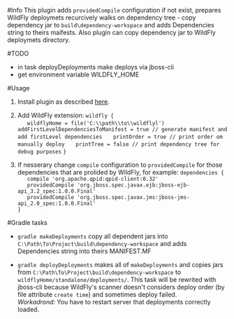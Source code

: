 #Info
This plugin adds `providedCompile` configuration if not exist,
prepares WildFly deploymets recurcively walks on dependency
tree - copy dependency jar to `build\dependency-workspace` and
adds Dependencies string to theirs maifests.
Also plugin can copy dependency jar to WildFly deploymets directory.

#TODO
* in task deployDeployments make deploys via jboss-cli
* get environment variable WILDFLY_HOME

#Usage
1. Install plugin as described [here](https://plugins.gradle.org/plugin/com.github.nikit.cpp.wildflyPlugin).
2. Add WildFly extension:
`wildfly {`  
`	wildflyHome = file('C:\\path\\to\\wildflyl')`
`	addFirstLevelDependenciesToManifest = true // generate manifest and add firstLevel dependencies`
`	printOrder = true // print order om manually deploy`
`	printTree = false // print dependency tree for debug purposes`
`}`

3. If nesserary change `compile` configuration to `providedCompile` for those dependencies that are prolided by WildFly,
for example:
`dependencies {`  
`	compile 'org.apache.qpid:qpid-client:0.32'`  
`	providedCompile 'org.jboss.spec.javax.ejb:jboss-ejb-api_3.2_spec:1.0.0.Final'`  
`	providedCompile 'org.jboss.spec.javax.jms:jboss-jms-api_2.0_spec:1.0.0.Final'`  
`}`  

#Gradle tasks
* `gradle makeDeployments` copy all dependent jars into `C:\Path\To\Project\build\dependency-workspace`
and adds Dependencies string into theirs MANIFEST.MF

* `gradle deployDeployments` makes all of `makeDeployments` and copies jars from
`C:\Path\To\Project\build\dependency-workspace` to `wildflyHome/standalone/deployments/`.
This task will be rewrited with jboss-cli because WildFly's scanner doesn't considers deploy order (by file attribute `create time`) and sometimes deploy failed.  
*Workadrond:*
You have to restart server that deployments correctly loaded.